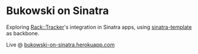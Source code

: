 # Bukowski on Sinatra

Exploring [Rack::Tracker](https://github.com/railslove/rack-tracker)'s integration in Sinatra apps, using [sinatra-template](https://github.com/zapnap/sinatra-template) as backbone.

Live @ [bukowski-on-sinatra.herokuapp.com](https://bukowski-on-sinatra.herokuapp.com)
